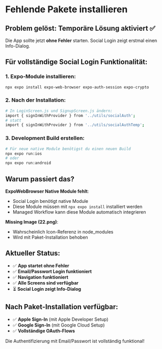 # Fehlende Pakete installieren

## Problem gelöst: Temporäre Lösung aktiviert ✅

Die App sollte jetzt **ohne Fehler** starten. Social Login zeigt erstmal einen Info-Dialog.

## Für vollständige Social Login Funktionalität:

### 1. Expo-Module installieren:
```bash
npx expo install expo-web-browser expo-auth-session expo-crypto
```

### 2. Nach der Installation:
```bash
# In LoginScreen.js und SignupScreen.js ändern:
import { signInWithProvider } from '../utils/socialAuth';
# statt
import { signInWithProvider } from '../utils/socialAuthTemp';
```

### 3. Development Build erstellen:
```bash
# Für neue native Module benötigst du einen neuen Build
npx expo run:ios
# oder
npx expo run:android
```

## Warum passiert das?

**ExpoWebBrowser Native Module fehlt**: 
- Social Login benötigt native Module
- Diese Module müssen mit `npx expo install` installiert werden
- Managed Workflow kann diese Module automatisch integrieren

**Missing Image (22.png)**:
- Wahrscheinlich Icon-Referenz in node_modules
- Wird mit Paket-Installation behoben

## Aktueller Status:

- ✅ **App startet ohne Fehler**
- ✅ **Email/Passwort Login funktioniert**  
- ✅ **Navigation funktioniert**
- ✅ **Alle Screens sind verfügbar**
- ⏳ **Social Login zeigt Info-Dialog**

## Nach Paket-Installation verfügbar:

- ✅ **Apple Sign-In** (mit Apple Developer Setup)
- ✅ **Google Sign-In** (mit Google Cloud Setup)
- ✅ **Vollständige OAuth-Flows**

Die Authentifizierung mit Email/Passwort ist vollständig funktional!